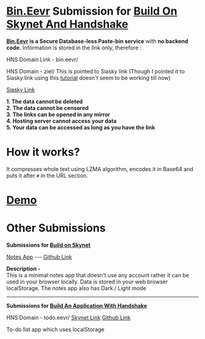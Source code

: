 # [Bin.Eevr](bin.eevr/) Submission for [Build On Skynet And Handshake](https://gitcoin.co/issue/NebulousLabs/Skynet-Hive/5/100023460)   
**[Bin.Eevr](https://bin.eevr/) is a Secure Database-less Paste-bin service** with **no backend code.** Information is stored in the link only, therefore :

HNS Domain Link - bin.eevr/  

HNS Domain - ziel/ This is pointed to Siasky link (Though I pointed it to Siasky link using this [tutorial](https://blog.sia.tech/skynet-handshake-d5d16e6b632f) doesn't seem to be working till now)  

[Siasky Link](https://siasky.net/MADyNHGTO28eMzBRREkZ81bpAYYunPPGF1dFk7DVpAOEdw/)  

**1. The data cannot be deleted**  
**2. The data cannot be censored**  
**3. The links can be opened in any mirror**  
**4. Hosting server cannot access your data**  
**5. Your data can be accessed as long as you have the link**

# How it works?

It compresses whole text using LZMA algorithm, encodes it in Base64 and puts it after `#` in the URL section.

# [Demo](https://www.canva.com/design/DAEF37yjSXA/RH2Sx82hzn8D5Ig1PcotyQ/view#7)

# Other Submissions

**Submissions for [Build on Skynet](https://gitcoin.co/issue/NebulousLabs/Skynet-Hive/6/100023461)**

[Notes App](https://siasky.net/DABQUmB_Qs1mS6ygTZ9j2xuIi_UntdZ9_EBMq8fhvxPHlQ/) --- [Github Link](https://github.com/saumyabratadutt/mini-notes-app)

**Description -**  
This is a minimal notes app that doesn't use any account rather it can be used in your browser locally. Data is stored in your web browser localStorage. The notes app also has Dark / Light mode

-------------------------------------------------------

**Submissions for [Build An Application With Handshake](https://gitcoin.co/issue/namebasehq/api-documentation/10/100023462)**

HNS Domain - todo.eevr/
[Skynet Link](https://siasky.net/LAAqKnuhiM3UU2-gh7vNUeEwRyKBGrCNaN1XbEJSe_Ev9A/)
[Github Link](https://github.com/saumyabratadutt/to-do-list-list-your-work)

To-do list app which uses localStorage






